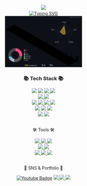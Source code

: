 <div align=center>
<img src="https://capsule-render.vercel.app/api?type=waving&color=0:05A1FC,100:a82da8&height=200&section=header&text=TeddyElectronics&fontColor=FFFFFF&fontSize=60&animation=scaleIn&fontAlignY=38&desc=KimTeddy&descAlignY=51&descAlign=72&stroke=000000&strokeWidth=2" />
</div>
<div align=center>
<a href="https://git.io/typing-svg"><img src="https://readme-typing-svg.demolab.com?font=Fira+Code&duration=2000&pause=500&random=true&width=435&lines=My+major+is+electronic+engineering.;I+am+an+embedded+developer.;Home+IoT+is+my+hobby.;I+want+to+be+an+embedded+engineer." alt="Typing SVG" /></a><br>
<img src="./profile-3d-contrib/profile-custom-rainbow.svg" alt="svg" width="50%" height="">
</div>

<div align=center>
	<h3>📚 Tech Stack 📚</h3>
</div>

<div align="center">
	<img src="https://img.shields.io/badge/C-A8B9CC?style=flat&logo=c&logoColor=white"/>
	<img src="https://img.shields.io/badge/C++-00599C?style=flat&logo=cplusplus&logoColor=white"/>
	<a href="https://github.com/KimTeddy/OpenGL" target="_blank">
		<img src="https://img.shields.io/badge/GitHub-OpenGL-5586A4?style=flat&logo=opengl&logoColor=white"/>
	</a>
	<a href="https://github.com/KimTeddy/OpenCV" target="_blank">
		<img src="https://img.shields.io/badge/GitHub-OpenCV-5C3EE8?style=flat&logo=opencv&logoColor=white"/>
	</a>
<br>
	<a href="" target="_blank">
		<img src="https://img.shields.io/badge/Linux-FCC624?style=flat&logo=linux&logoColor=white"/>
	</a>
	<a href="" target="_blank">
		<img src="https://img.shields.io/badge/Verilog-E01F27?style=flat&logo=xilinx&logoColor=white"/>
	</a>
<br>
	<a href="https://www.home-assistant.io/" target="_blank">
		<img src="https://img.shields.io/badge/Home Assistant-41BDF5?style=flat&logo=homeassistant&logoColor=white"/>
	</a>
	<a href="https://www.esphome.io/" target="_blank">
		<img src="https://img.shields.io/badge/ESPHome-000000?style=flat&logo=esphome&logoColor=white"/>
	</a>
	<a href="https://nodered.org/" target="_blank">
		<img src="https://img.shields.io/badge/Node--RED-8F0000?style=flat&logo=nodered&logoColor=white"/>
	</a>
	<img src="https://img.shields.io/badge/YAML-CB171E?style=flat&logo=yaml&logoColor=white"/>
	<br>
	<img src="https://img.shields.io/badge/HTML5-E34F26?style=flat&logo=html5&logoColor=white"/>
	<img src="https://img.shields.io/badge/CSS3-1572B6?style=flat&logo=css3&logoColor=white"/>
	<img src="https://img.shields.io/badge/JavaScript-F7DF1E?style=flat&logo=javascript&logoColor=white"/>
	<br>
		<img src="https://img.shields.io/badge/GitHub-Windows batch-4D4D4D?style=flat&logo=windowsterminal&logoColor=white"/>
	<a href="https://github.com/KimTeddy/VBScript/tree/main">
		<img src="https://img.shields.io/badge/GitHub-Windows VBScript-0078D6?style=flat&logo=windows&logoColor=white"/>
	</a>
</div>
<br>
<div align=center>
	<p>🛠 Tools 🛠</p>
	<a href="https://visualstudio.microsoft.com/ko/#vs-section">
		<img src="https://img.shields.io/badge/Visual Studio-5C2D91?style=flat&logo=visualstudio&logoColor=white"/>
	</a>
	<a href="[https://visualstudio.microsoft.com/ko/#vs-section](https://code.visualstudio.com/)">
		<img src="https://img.shields.io/badge/Visual Studio Code-007ACC?style=flat&logo=visualstudiocode&logoColor=white"/>
	</a>
	<a href="https://www.arduino.cc/en/software">
		<img src="https://img.shields.io/badge/Arduino-00979D?style=flat&logo=arduino&logoColor=white"/>
	</a>
<br>
	<a href="https://www.kicad.org/">
		<img src="https://img.shields.io/badge/KiCad-314CB0?style=flat&logo=kicad&logoColor=white"/>
	</a>
	<a href="https://www.solidworks.com/ko">
		<img src="https://img.shields.io/badge/SOLIDWORKS-FF0000?style=flat&logo=dassaultsystemes&logoColor=white"/>
	</a>
<br>
	<a href="https://www.blender.org/">
		<img src="https://img.shields.io/badge/Blender-F5792A?style=flat&logo=blender&logoColor=white"/>
	</a>
	<a href="https://musescore.org/ko">
		<img src="https://img.shields.io/badge/MuseScore-1A70B8?style=flat&logo=musescore&logoColor=white"/>
	</a>
	<a href="https://www.minecraft.net/ko-kr">
		<img src="https://img.shields.io/badge/Minecraft-62B47A?style=flat&logo=minecraft&logoColor=white"/>
	</a>
</div>
<br>
<div align=center>
	<p>🎨 SNS & Portfolio 🎨</p>
</div>
<div align=center>

[![Youtube Badge](https://img.shields.io/badge/Youtube-ff0000?style=flat&logo=youtube&link=https://www.youtube.com/@TeddyElectronics)](https://www.youtube.com/@TeddyElectronics)
	<a href="https://blog.naver.com/teddy_02">
		<img src="https://img.shields.io/badge/Naver Blog-03C75A?style=flat&logo=naver&logoColor=white" />
	</a>
 	<a href="https://www.instagram.com/teddy_electronics/">
		<img src="https://img.shields.io/badge/Instagram-E4405F?style=flat&logo=instagram&logoColor=white" />
	</a>
	<a href="mailto:teddy_02@naver.com">
		<img src="https://img.shields.io/badge/Mail-30B980?style=flat&logo=Gmail&logoColor=white" />
	</a>
	<br>
</div>

<br>
<div align=center>



</div>

<!--
https://readme-typing-svg.demolab.com/demo/
	<a href="https://git.io/typing-svg"><img src="https://readme-typing-svg.demolab.com?font=Fira+Code&duration=2000&pause=500&multiline=true&repeat=false&random=true&width=435&height=120&lines=My+major+is+electronic+engineering.;I+am+an+embedded+developer.;Home+IoT+is+my+hobby.;I+want+to+be+an+embedded+engineer." alt="Typing SVG" /></a>
 Line 1
My major is electronic engineering.
Line 2
I am an embedded developer.
Line 3
Home IoT is my hobby.
Line 4
I want to be an embedded engineer.-->

<!--
<div align=center>
<a href="https://hits.seeyoufarm.com"><img src="https://hits.seeyoufarm.com/api/count/incr/badge.svg?url=https%3A%2F%2Fgithub.com%2FKimTeddy%2Fhit-counter&count_bg=%2379C83D&title_bg=%23555555&icon=&icon_color=%23E7E7E7&title=hits&edge_flat=false"/></a>
 
[![Top Langs](https://github-readme-stats.vercel.app/api/top-langs/?username=KimTeddy&layout=compact)](https://github.com/KimTeddy/github-readme-stats)
</div>

<div align=center>

![Teddy's GitHub stats](https://github-readme-stats.vercel.app/api?username=KimTeddy&show_icons=true&theme=holi&hide=prs,issues&count_private=true&hide_rank=true)
</div>
-->
<!--### Hi there 👋-->

<!--
**KimTeddy/KimTeddy** is a ✨ _special_ ✨ repository because its `README.md` (this file) appears on your GitHub profile.

Here are some ideas to get you started:

- 🔭 I’m currently working on ...
- 🌱 I’m currently learning ...
- 👯 I’m looking to collaborate on ...
- 🤔 I’m looking for help with ...
- 💬 Ask me about ...
- 📫 How to reach me: ...
- 😄 Pronouns: ...
- ⚡ Fun fact: ...
-->
